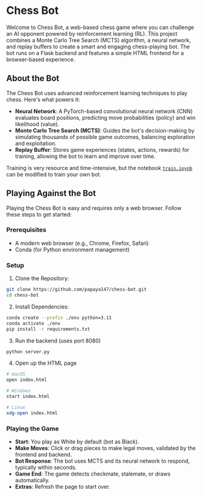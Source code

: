 
# Chess Bot
Welcome to Chess Bot, a web-based chess game where you can challenge an AI opponent powered by reinforcement learning (RL). This project combines a Monte Carlo Tree Search (MCTS) algorithm, a neural network, and replay buffers to create a smart and engaging chess-playing bot. The bot runs on a Flask backend and features a simple HTML frontend for a browser-based experience.

## About the Bot
The Chess Bot uses advanced reinforcement learning techniques to play chess. Here's what powers it:
-   **Neural Network**: A PyTorch-based convolutional neural network (CNN) evaluates board positions, predicting move probabilities (policy) and win likelihood (value).
-   **Monte Carlo Tree Search (MCTS)**: Guides the bot's decision-making by simulating thousands of possible game outcomes, balancing exploration and exploitation.
-   **Replay Buffer**: Stores game experiences (states, actions, rewards) for training, allowing the bot to learn and improve over time.

Training is very resource and time-intensive, but the notebook [`train.ipynb`](https://github.com/papaya147/chess-bot/blob/main/train.ipynb) can be modified to train your own bot.

## Playing Against the Bot
Playing the Chess Bot is easy and requires only a web browser. Follow these steps to get started:
### Prerequisites

-   A modern web browser (e.g., Chrome, Firefox, Safari)
-   Conda (for Python environment management)

### Setup
1. Clone the Repository:
```bash
git clone https://github.com/papaya147/chess-bot.git
cd chess-bot
```
2. Install Dependencies:
```bash
conda create --prefix ./env python=3.11
conda activate ./env
pip install -r requirements.txt
```
3. Run the backend (uses port 8080)
```bash
python server.py
```
4. Open up the HTML page
```bash
# macOS
open index.html

# Windows
start index.html

# Linux
xdg-open index.html
```

### Playing the Game
-   **Start**: You play as White by default (bot as Black).
-   **Make Moves**: Click or drag pieces to make legal moves, validated by the frontend and backend.
-   **Bot Response**: The bot uses MCTS and its neural network to respond, typically within seconds.
-   **Game End**: The game detects checkmate, stalemate, or draws automatically.
-   **Extras**: Refresh the page to start over.
